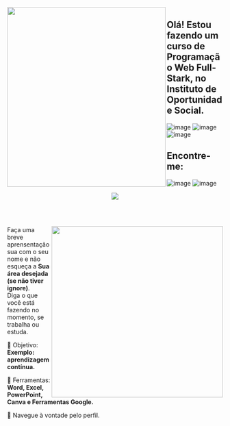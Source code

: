 <img align="left" width="370px" height="420px" src="https://github.com/leticiaacouto/leticiaacouto/assets/147053310/4e6d8c36-7ce3-4853-8085-bb956c059a20">

## Olá! Estou fazendo um curso de Programação Web Full-Stark, no Instituto de Oportunidade Social.

![image](https://github.com/leticiaacouto/leticiaacouto/assets/147053310/e6165707-f8ce-4768-80c7-4883121bf3a7)
![image](https://github.com/leticiaacouto/leticiaacouto/assets/147053310/625d1710-8778-47f4-a9e0-57aec2dadd4e)
![image](https://github.com/leticiaacouto/leticiaacouto/assets/147053310/2e1d69b8-ee54-4da7-a32d-a3f7546ef88f)

## Encontre-me: 
![image](https://github.com/leticiaacouto/leticiaacouto/assets/147053310/786b9ee7-96dc-4602-b4e1-1659be13a0fa)
![image](https://github.com/leticiaacouto/leticiaacouto/assets/147053310/f4525402-f270-46a8-8a10-5ac12cee1d33)


</img>

<div align="center">

 <a href="https://github.com/leticiaacouto/github-readme-stats"><img align="center" src="https://github-readme-stats.vercel.app/api/top-langs/?username=leticiaacouto&layout=compact&theme=dark&hide_border=true" /></a> 





</img>

</div>

<br> <br>

<img src="https://raw.githubusercontent.com/MicaelliMedeiros/micaellimedeiros/master/image/computer-illustration.png" min-width="400px" max-width="400px" width="400px" align="right">

<p align="left"> 
  Faça uma breve aprensentação sua com o seu nome e não esqueça a <strong>Sua área desejada (se não tiver ignore)</strong>. <br>
  Diga o que você está fazendo no momento, se trabalha ou estuda.
</p>

<p align="left">
 
  🦄 Objetivo: **Exemplo: aprendizagem contínua.**
</p>

<p align="left">
</p>

  💼 Ferramentas:  **Word, Excel, PowerPoint, Canva e Ferramentas Google.**


<p align="left">
  💌 Navegue à vontade pelo perfil.
</p>





  

